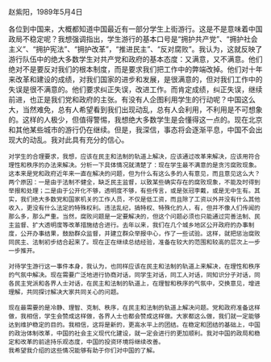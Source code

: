 赵紫阳，1989年5月4日  
  
  各位到中国来，大概都知道中国最近有一部分学生上街游行。这是不是意味着中国政局不稳定呢？我想强调指出，学生游行的基本口号是“拥护共产党”、“拥护社会主义”、“拥护宪法”、“拥护改革”，“推进民主”、“反对腐败”。我认为，这就反映了游行队伍中的绝大多数学生对共产党和政府的基本态度：又满意，又不满意。他们绝对不是要反对我们的根本制度，而是要求我们把工作中的弊端改掉。他们对十年来改革和建设的成绩，对我们国家的进步和发展，是很满意的，但对我们工作中的失误是很不满意的。他们要求纠正失误，改进工作。而肯定成绩，纠正失误，继续前进，也正是我们党和政府的主张。有没有人企图利用学生的行动呢？中国这么大，当然难免，总有人希望看到我们出现动乱，总有人会利用，不利用是不可想象的。这样的人极少，但值得警惕，我想绝大多数学生是会懂得这一点的。现在北京和其他某些城市的游行仍在继续。但是，我深信，事态将会逐渐平息，中国不会出现大的动乱。我对此具有充分的信心。

    对学生的合理要求，我想，应该在民主和法制的轨道上解决，应该通过改革来解决，应该用符合理性和秩序的办法来解决。分析一下具体情况就清楚了：现在学生最不满意的是贪污腐败现象。这本来是党和政府近年来一直在解决的问题，但为什么有这么多的人有意见，而且意见这么大？两个原因：一是由于法制不健全，缺乏民主监督，以致某些确实存在的腐败现象，不能及时得到举报和处理；二是由于公开化不够，透明度不够，有些传言，或是张冠李戴，或是无中生有。其实，我们绝大多数党和国家机关的工作人员，不仅是低工资，而且除了工资以外并没有什么其他收入，更没有什么法定的特殊权利。违法乱纪，搞特权、特殊化的人，有，但并不像人们传闻的那么多，那么严重。当然，腐败问题是一定要解决的，但这个问题必须也只能通过完善法制、民主监督、扩大透明度等改革措施结合进行。去年以来，我们在几个城乡地区公开政府的办事制度，公开办事结果，鼓励群众监督，并建立群众举报中心，作了一些试验。这样，就把惩治腐败同民主、法制初步结合起来了。现在正在继续总结经验，准备在较大的范围和较高的层次上一步一步推开。

    对待学生游行这一事件本身，我认为，也同样应该在民主和法制的轨道上来解决，在理性和秩序的气氛中解决。现在需要广泛地进行协商对话，同学生对话，同工人对话，同知识分子对话，同各民主党派和各界人士对话，在民主和法制的轨道上，在理智和秩序的气氛中，交换意见，增进理解，共同探讨解决大家共同关心的问题。

    现在最需要的是冷静、理智、克制、秩序，在民主和法制的轨道上解决问题。党和政府准备这样做，我相信，学生会赞成这样做，各界人士也都会赞成这样做。大家都这么做，我们就一定能够达到维护稳定的目的。我相信，这将是新的，更高水平上的团结。在稳定和团结的基础上，中国的政治体制改革，中国的社会主义现代化建设，就一定会进行的更加顺利。我对中国的政局和稳定和改革的前途持乐观态度，中国的投资环境将继续改善。
    我希望我介绍的这些情况能够有助于你们对中国的了解。
